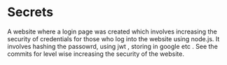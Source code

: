 # Secrets
A website where a login page was created which involves increasing the security of credentials for those who log into the website using node.js. 
It involves hashing the passowrd, using jwt , storing in google etc .
See the commits for level wise increasing the security of the website.
